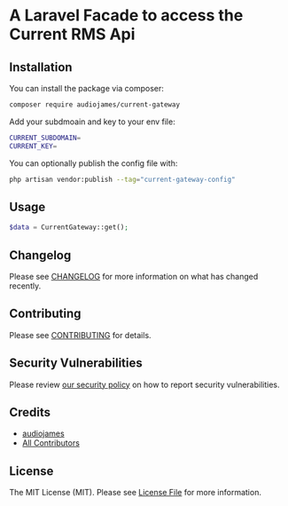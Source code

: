 # A Laravel Facade to access the Current RMS Api

## Installation

You can install the package via composer:

```bash
composer require audiojames/current-gateway
```

Add your subdmoain and key to your env file:

```bash
CURRENT_SUBDOMAIN=
CURRENT_KEY=
```

You can optionally publish the config file with:

```bash
php artisan vendor:publish --tag="current-gateway-config"
```

## Usage

```php
$data = CurrentGateway::get();
```

## Changelog

Please see [CHANGELOG](CHANGELOG.md) for more information on what has changed recently.

## Contributing

Please see [CONTRIBUTING](https://github.com/audiojames/.github/blob/main/CONTRIBUTING.md) for details.

## Security Vulnerabilities

Please review [our security policy](../../security/policy) on how to report security vulnerabilities.

## Credits

- [audiojames](https://github.com/audiojames)
- [All Contributors](../../contributors)

## License

The MIT License (MIT). Please see [License File](LICENSE.md) for more information.
